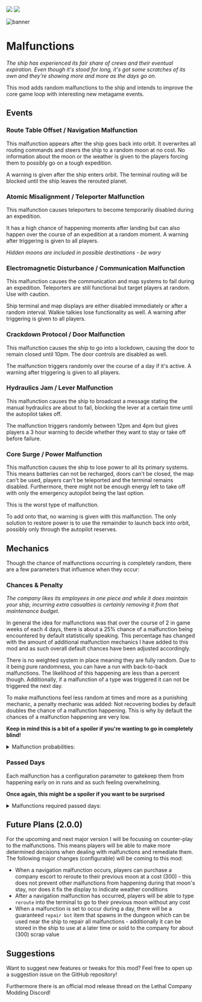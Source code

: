 
<img src="https://img.shields.io/badge/version-1.8.9-0AF" /></a>
<img src="https://img.shields.io/badge/lc--version-v60-000" /></a>

![banner](https://github.com/zealsprince/lc-malfunctions/assets/1859270/f2d781e8-2b79-4d80-9e49-d688cc7b99f2)

# Malfunctions #

*The ship has experienced its fair share of crews and their eventual expiration. Even though it's stood for long, it's got some scratches of its own and they're showing more and more as the days go on.*

This mod adds random malfunctions to the ship and intends to improve the core game loop with interesting new metagame events.

## Events ##

### Route Table Offset / Navigation Malfunction ###

This malfunction appears after the ship goes back into orbit. It overwrites all routing commands and steers the ship to a random moon at no cost. No information about the moon or the weather is given to the players forcing them to possibly go on a tough expedition.

A warning is given after the ship enters orbit. The terminal routing will be blocked until the ship leaves the rerouted planet.

### Atomic Misalignment / Teleporter Malfunction ###

This malfunction causes teleporters to become temporarily disabled during an expedition.

It has a high chance of happening moments after landing but can also happen over the course of an expedition at a random moment. A warning after triggering is given to all players.

*Hidden moons are included in possible destinations - be wary*

### Electromagnetic Disturbance / Communication Malfunction ###

This malfunction causes the communication and map systems to fail during an expedition. Teleporters are still functional but target players at random. Use with caution.

Ship terminal and map displays are either disabled immediately or after a random interval. Walkie talkies lose functionality as well. A warning after triggering is given to all players. 

### Crackdown Protocol / Door Malfunction ###

This malfunction causes the ship to go into a lockdown, causing the door to remain closed until 10pm. The door controls are disabled as well.

The malfunction triggers randomly over the course of a day if it's active. A warning after triggering is given to all players.

### Hydraulics Jam / Lever Malfunction ###

This malfunction causes the ship to broadcast a message stating the manual hydraulics are about to fail, blocking the lever at a certain time until the autopilot takes off.

The malfunction triggers randomly between 12pm and 4pm but gives players a 3 hour warning to decide whether they want to stay or take off before failure.

### Core Surge / Power Malfunction ###

This malfunction causes the ship to lose power to all its primary systems. This means batteries can not be recharged, doors can't be closed, the map can't be used, players can't be teleported and the terminal remains disabled. Furthermore, there might not be enough energy left to take off with only the emergency autopilot being the last option.

This is the worst type of malfunction.

To add onto that, no warning is given with this malfunction. The only solution to restore power is to use the remainder to launch back into orbit, possibly only through the autopilot reserves.

## Mechanics ##

Though the chance of malfunctions occurring is completely random, there are a few parameters that influence when they occur:

### Chances & Penalty ###

*The company likes its employees in one piece and while it does maintain your ship, incurring extra casualties is certainly removing it from that maintenance budget.*

In general the idea for malfunctions was that over the course of 2 in game weeks of each 4 days, there is about a 25% chance of a malfunction being encountered by default statistically speaking. This percentage has changed with the amount of additional malfunction mechanics I have added to this mod and as such overall default chances have been adjusted accordingly.

There is no weighted system in place meaning they are fully random. Due to it being pure randomness, you can have a run with back-to-back malfunctions. The likelihood of this happening are less than a percent though. Additionally, if a malfunction of a type was triggered it can not be triggered the next day.

To make malfunctions feel less random at times and more as a punishing mechanic, a penalty mechanic was added: Not recovering bodies by default doubles the chance of a malfunction happening. This is why by default the chances of a malfunction happening are very low.

**Keep in mind this is a bit of a spoiler if you're wanting to go in completely blind!**

<details> 
  <summary>Malfunction probabilities:</summary>

- Navigation: 7.5%
- Teleporter: 7.5%
- Distortion: 5.0%
- Door: 3.0%
- Lever: 3.0%
- Power: 1.5%
</details>

### Passed Days ###

Each malfunction has a configuration parameter to gatekeep them from happening early on in runs and as such feeling overwhelming.

**Once again, this might be a spoiler if you want to be surprised**

<details> 
  <summary>Malfunctions required passed days:</summary>

- Navigation: 3 (Week 2)
- Teleporter: 11 (Week 4)
- Distortion: 3 (Week 2)
- Door: 7 (Week 3)
- Lever: 0 (Week 1)
- Power: 11 (Week 4)
</details>

## Future Plans (2.0.0) ##

For the upcoming and next major version I will be focusing on counter-play to the malfunctions. This means players will be able to make more determined decisions when dealing with malfunctions and remediate them. The following major changes (configurable) will be coming to this mod:

- When a navigation malfunction occurs, players can purchase a company escort to reroute to their previous moon at a cost (300) - this does not prevent other malfunctions from happening during that moon's stay, nor does it fix the display to indicate weather conditions
- After a navigation malfunction has occurred, players will be able to type `reroute` into the terminal to go to their previous moon without any cost
- When a malfunction is set to occur during a day, there will be a guaranteed `repair bot` item that spawns in the dungeon which can be used near the ship to repair all malfunctions - additionally it can be stored in the ship to use at a later time or sold to the company for about (300) scrap value

## Suggestions ##

Want to suggest new features or tweaks for this mod? Feel free to open up a suggestion issue on the GitHub repository!

Furthermore there is an official mod release thread on the Lethal Company Modding Discord!